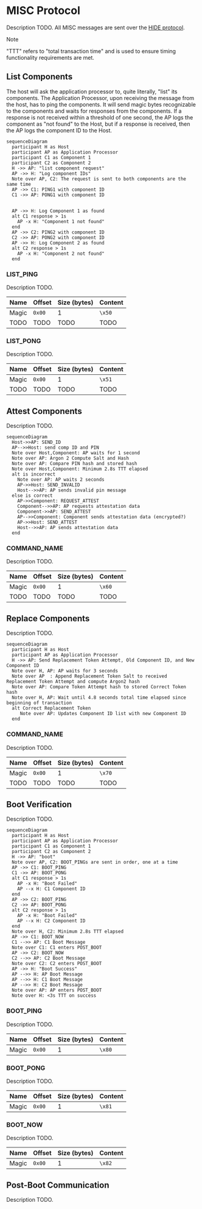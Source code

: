 # MISC Protocol

Description TODO. All MISC messages are sent over the [HIDE protocol](./hide_protocol.md).

> [!NOTE]  
> "TTT" refers to "total transaction time" and is used to ensure timing functionality requirements are met.

## List Components
The host will ask the application processor to, quite literally, "list" its components.
The Application Processor, upon receiving the message from the host, has to ping
the components. It will send magic bytes recognizable to the components and waits for responses from the components. If a response is not received within a 
threshold of one second, the AP logs the component as "not found" to the Host, but if a response is received, then the AP logs the component ID to the Host.

```mermaid
sequenceDiagram
  participant H as Host
  participant AP as Application Processor
  participant C1 as Component 1
  participant C2 as Component 2
  H ->> AP: "list component request"
  AP ->> H: "Log component IDs"
  Note over AP, C2: The request is sent to both components are the same time
  AP ->> C1: PING1 with component ID
  C1 ->> AP: PONG1 with component ID
  
 
  AP ->> H: Log Component 1 as found
  alt C1 response > 1s
    AP -x H: "Component 1 not found"
  end
  AP ->> C2: PING2 with component ID
  C2 ->> AP: PONG2 with component ID
  AP ->> H: Log Component 2 as found
  alt C2 response > 1s
    AP -x H: "Component 2 not found"
  end
```

### LIST_PING
Description TODO.

| Name      | Offset | Size (bytes) | Content |
| --------- | ------ | ------------ | ------- |
| Magic     | `0x00` | 1            | `\x50`  |
| TODO      | TODO   | TODO         | TODO    |

### LIST_PONG
Description TODO.


| Name      | Offset | Size (bytes) | Content |
| --------- | ------ | ------------ | ------- |
| Magic     | `0x00` | 1            | `\x51`  |
| TODO      | TODO   | TODO         | TODO    |

## Attest Components
Description TODO.

```mermaid
sequenceDiagram
  Host->>AP: SEND_ID
  AP-->>Host: send comp ID and PIN
  Note over Host,Component: AP waits for 1 second
  Note over AP: Argon 2 Compute Salt and Hash
  Note over AP: Compare PIN hash and stored hash
  Note over Host,Component: Minimum 2.8s TTT elapsed
  alt is incorrect
    Note over AP: AP waits 2 seconds
    AP->>Host: SEND_INVALID
    Host-->>AP: AP sends invalid pin message
  else is correct
    AP->>Component: REQUEST_ATTEST
    Component-->>AP: AP requests attestation data
    Component->>AP: SEND_ATTEST
    AP-->>Component: Component sends attestation data (encrypted?)
    AP->>Host: SEND_ATTEST
    Host-->>AP: AP sends attestation data
  end
```


### COMMAND_NAME
Description TODO.

| Name      | Offset | Size (bytes) | Content |
| --------- | ------ | ------------ | ------- |
| Magic     | `0x00` | 1            | `\x60`  |
| TODO      | TODO   | TODO         | TODO    |

## Replace Components
Description TODO.

```mermaid
sequenceDiagram
  participant H as Host
  participant AP as Application Processor
  H ->> AP: Send Replacement Token Attempt, Old Component ID, and New Component ID
  Note over H, AP: AP waits for 3 seconds
  Note over AP	: Append Replacement Token Salt to received Replacement Token Attempt and compute Argon2 hash
  Note over AP: Compare Token Attempt hash to stored Correct Token hash
  Note over H, AP: Wait until 4.8 seconds total time elapsed since beginning of transaction
  alt Correct Replacement Token
     Note over AP: Updates Component ID list with new Component ID
  end 

```

### COMMAND_NAME
Description TODO.

| Name      | Offset | Size (bytes) | Content |
| --------- | ------ | ------------ | ------- |
| Magic     | `0x00` | 1            | `\x70`  |
| TODO      | TODO   | TODO         | TODO    |

## Boot Verification
Description TODO.

```mermaid
sequenceDiagram
  participant H as Host
  participant AP as Application Processor
  participant C1 as Component 1
  participant C2 as Component 2
  H ->> AP: "boot"
  Note over AP, C2: BOOT_PINGs are sent in order, one at a time
  AP ->> C1: BOOT_PING
  C1 ->> AP: BOOT_PONG
  alt C1 response > 1s
    AP -x H: "Boot Failed"
    AP --x H: C1 Component ID
  end
  AP ->> C2: BOOT_PING
  C2 ->> AP: BOOT_PONG
  alt C2 response > 1s
    AP -x H: "Boot Failed"
    AP --x H: C2 Component ID
  end
  Note over H, C2: Minimum 2.8s TTT elapsed
  AP ->> C1: BOOT_NOW
  C1 -->> AP: C1 Boot Message
  Note over C1: C1 enters POST_BOOT
  AP ->> C2: BOOT_NOW
  C2 -->> AP: C2 Boot Message
  Note over C2: C2 enters POST_BOOT
  AP ->> H: "Boot Success"
  AP -->> H: AP Boot Message
  AP -->> H: C1 Boot Message
  AP -->> H: C2 Boot Message
  Note over AP: AP enters POST_BOOT
  Note over H: <3s TTT on success
```

### BOOT_PING
Description TODO.

| Name      | Offset | Size (bytes) | Content |
| --------- | ------ | ------------ | ------- |
| Magic     | `0x00` | 1            | `\x80`  |

### BOOT_PONG
Description TODO.

| Name      | Offset | Size (bytes) | Content |
| --------- | ------ | ------------ | ------- |
| Magic     | `0x00` | 1            | `\x81`  |

### BOOT_NOW
Description TODO.

| Name      | Offset | Size (bytes) | Content |
| --------- | ------ | ------------ | ------- |
| Magic     | `0x00` | 1            | `\x82`  |

## Post-Boot Communication
Description TODO.

